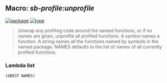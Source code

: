 ## Macro: ***sb-profile:unprofile***
[![package](https://img.shields.io/badge/Package-SB--PROFILE-5f9ea0.svg?style=social&colorA=999999)](../) [![type](https://img.shields.io/badge/Type-Macro-5f9ea0.svg?style=social&colorA=999999)](../#macro) 

> Unwrap any profiling code around the named functions, or if no names
> are given, unprofile all profiled functions. A symbol names
> a function. A string names all the functions named by symbols in the
> named package. NAMES defaults to the list of names of all currently
> profiled functions.

### Lambda list
```
(&REST NAMES)
```
